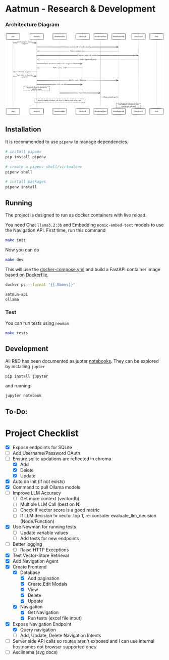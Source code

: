 # Aatmun - Research & Development

### Architecture Diagram

![NavigationDiagram](./data/images/navigation_diagram.png)

## Installation

It is recommended to use `pipenv` to manage dependencies.

```bash
# install pipenv
pip install pipenv
```

```bash
# create a pipenv shell/virtualenv
pipenv shell
```

```bash
# install packages
pipenv install
```

## Running

The project is designed to run as docker containers with live reload.

You need Chat `llama3.2:3b` and Embedding `nomic-embed-text` models to use the Navigation API. First time, run this command

```bash
make init
```

Now you can do

```bash
make dev
```

This will use the [docker-compose.yml](./docker-compose.yml) and build a FastAPI container image based on [Dockerfile](./Dockerfile).

```bash
docker ps --format '{{.Names}}'
```

```
aatmun-api
ollama
```

### Test

You can run tests using `newman`

```bash
make tests
```

## Development

All R&D has been documented as jupter [notebooks](./notebooks/). They can be explored by installing `jupter`

```bash
pip install jupyter
```

and running:

```bash
jupyter notebook
```

## To-Do:

# Project Checklist

- [x] Expose endpoints for SQLite
- [ ] Add Username/Password OAuth
- [ ] Ensure sqlite updations are reflected in chroma
    - [x] Add
    - [x] Delete
    - [x] Update
- [x] Auto db init (if not exists) 
- [x] Command to pull Ollama models
- [ ] Improve LLM Accuracy
    - [ ] Get more context (vectordb)
    - [ ] Multiple LLM Call (best on N)
    - [ ] Check if vector score is a good metric
    - [ ] If LLM decision != vector top 1, re-consider evaluate_llm_decision (Node/Function)
- [X] Use Newman for running tests
    - [ ] Update variable values
    - [ ] Add tests for new endpoints
- [ ] Better logging
    - [ ] Raise HTTP Exceptions
- [x] Test Vector-Store Retrieval
- [x] Add Navigation Agent
- [x] Create Frontend
    - [x] Database
        - [x] Add pagination
        - [x] Create,Edit Modals
        - [x] View
        - [x] Delete
        - [x] Update
    - [x] Navigation
        - [X] Get Navigation
        - [X] Run tests (excel file input)
- [x] Expose Navigation Endpoint
    - [x] Query navigation
    - [ ] Add, Update, Delete Navigation Intents
- [ ] Server side API calls so routes aren't exposed and I can use internal hostnames not browser supported ones
- [ ] Asciinema (svg docs) 